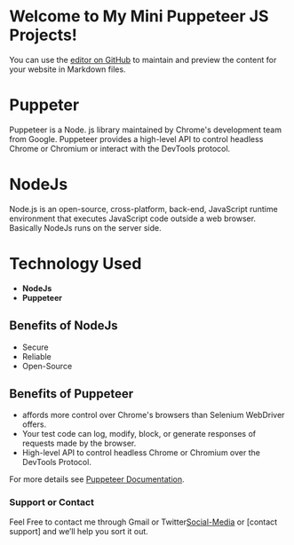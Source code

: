 # Welcome to My Mini Puppeteer JS Projects!

You can use the [editor on GitHub](https://github.com/FonderElite/NodeJs-Scraping-w-Puppeteer/edit/gh-pages/index.md) to maintain and preview the content for your website in Markdown files.

# Puppeter
Puppeteer is a Node. js library maintained by Chrome's development team from Google. Puppeteer provides a high-level API to control headless Chrome or Chromium or interact with the DevTools protocol.

# NodeJs
Node.js is an open-source, cross-platform, back-end, JavaScript runtime environment that executes JavaScript code outside a web browser.
Basically NodeJs  runs on the server side.

# Technology Used
* **NodeJs**
* **Puppeteer**


## Benefits of NodeJs
- Secure
- Reliable
- Open-Source

## Benefits of Puppeteer
-  affords more control over Chrome's browsers than Selenium WebDriver offers.
-  Your test code can log, modify, block, or generate responses of requests made by the browser. 
-  High-level API to control headless Chrome or Chromium over the DevTools Protocol.

For more details see [Puppeteer Documentation](https://www.google.com/url?sa=t&rct=j&q=&esrc=s&source=web&cd=&cad=rja&uact=8&ved=2ahUKEwjfze-pnoXuAhXoxYsBHenyCEoQFjAAegQIARAC&url=https%3A%2F%2Fpptr.dev%2F&usg=AOvVaw2QZiwHQIydLrpPkml8-Bvv).

### Support or Contact
Feel Free to contact me through Gmail or Twitter[Social-Media](https://twitter.com/elitefonder) or [contact support] and we’ll help you sort it out.

